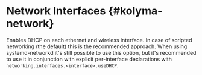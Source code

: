 # Network Interfaces {#kolyma-network}

Enables DHCP on each ethernet and wireless interface. In case of scripted networking
(the default) this is the recommended approach. When using systemd-networkd it's
still possible to use this option, but it's recommended to use it in conjunction
with explicit per-interface declarations with `networking.interfaces.<interface>.useDHCP`.
